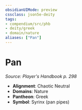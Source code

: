```yaml
---
obsidianUIMode: preview
cssclass: json5e-deity
tags:
- compendium/src/phb
- deity/greek
- domain/nature
aliases: ["Pan"]
---
```

# Pan
*Source: Player's Handbook p. 298* 

- **Alignment**: Chaotic Neutral
- **Domains**: Nature
- **Pantheon**: Greek
- **Symbol**: Syrinx (pan pipes)